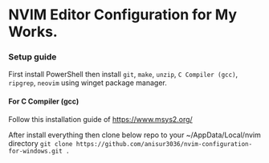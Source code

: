 # NVIM Editor Configuration for My Works.

### Setup guide

First install PowerShell then install `git`, `make`, `unzip`, `C Compiler (gcc)`, `ripgrep`, `neovim` using winget package manager.

#### For C Compiler (gcc)

Follow this installation guide of https://www.msys2.org/

After install everything then clone below repo to your ~/AppData/Local/nvim directory
`git clone https://github.com/anisur3036/nvim-configuration-for-windows.git .`
